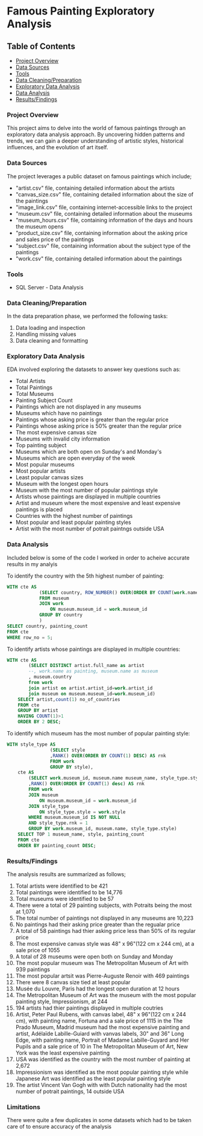 # Famous Painting Exploratory Analysis

## Table of Contents
- [Project Overview](#project-overview)
- [Data Sources](#data-sources)
- [Tools](#tools)
- [Data Cleaning/Preparation](#data-cleaningpreparation)
- [Exploratory Data Analysis](#exploratory-data-analysis)
- [Data Analysis](#data-analysis)
- [Results/Findings](#resultsfindings)

### Project Overview

This project aims to delve into the world of famous paintings through an exploratory data analysis approach. By uncovering hidden patterns and trends, we can gain a deeper understanding of artistic styles, historical influences, and the evolution of art itself.

### Data Sources

The project leverages a public dataset on famous paintings which include;
- "artist.csv" file, containing detailed information about the artists
- "canvas_size.csv" file, containing detailed information about the size of the paintings
- "image_link.csv" file, containing internet-accessible links to the project
- "museum.csv" file, containing detailed information about the museums
- "museum_hours.csv" file, containing information of the days and hours the museum opens
- "product_size.csv" file, containing information about the asking price and sales price of the paintings
- "subject.csv" file, containing information about the subject type of the paintings
- "work.csv" file, containing detailed information about the paintings

### Tools
  - SQL Server - Data Analysis
 
### Data Cleaning/Preparation

In the data preparation phase, we performed the following tasks:
1. Data loading and inspection
2. Handling missing values
3. Data cleaning and formatting

### Exploratory Data Analysis

EDA involved exploring the datasets to answer key questions such as:

- Total Artists
- Total Paintings
- Total Museums
- Painting Subject Count
- Paintings which are not displayed in any museums
- Museums which have no paintings
- Paintings whose asking price is greater than the regular price
- Paintings whose asking price is 50% greater than the regular price
- The most expensive canvas size
- Museums with invalid city information
- Top painting subject
- Museums which are both open on Sunday's and Monday's
- Museums which are open everyday of the week
- Most popular museums
- Most popular artists
- Least popular canvas sizes
- Museum with the longest open hours
- Museum with the most number of popular paintings style
- Artists whose paintings are displayed in multiple countries
- Artist and museum where the most expensive and least expensive paintings is placed
- Countries with the highest number of paintings
- Most popular and least popular painting styles
- Artist with the most number of potrait paintngs outside USA

### Data Analysis

Included below is some of the code I worked in order to acheive accurate results in my analyis

To identify the country with the 5th highest number of painting:
```sql
WITH cte AS 
			(SELECT country, ROW_NUMBER() OVER(ORDER BY COUNT(work.name) DESC) row_no, COUNT(work.name) painting_count
			FROM museum
			JOIN work
				ON museum.museum_id = work.museum_id
			GROUP BY country
			)
SELECT country, painting_count
FROM cte
WHERE row_no = 5;
```

To identify artists whose paintings are displayed in multiple countries:
```sql
WITH cte AS
		(SELECT DISTINCT artist.full_name as artist
		--, work.name as painting, museum.name as museum
		, museum.country
		from work 
		join artist on artist.artist_id=work.artist_id
		join museum on museum.museum_id=work.museum_id)
	SELECT artist,count(1) no_of_countries
	FROM cte
	GROUP BY artist
	HAVING COUNT(1)>1
	ORDER BY 2 DESC;
```

To identify which museum has the most number of popular painting style:
```sql
WITH style_type AS 
				(SELECT style
				,RANK() OVER(ORDER BY COUNT(1) DESC) AS rnk
				FROM work
				GROUP BY style),
	cte AS
		(SELECT work.museum_id, museum.name museum_name, style_type.style, COUNT(1) painting_count
		,RANK() OVER(ORDER BY COUNT(1) desc) AS rnk
		FROM work
		JOIN museum
			ON museum.museum_id = work.museum_id
		JOIN style_type
			ON style_type.style = work.style
		WHERE museum.museum_id IS NOT NULL
		AND style_type.rnk = 1
		GROUP BY work.museum_id, museum.name, style_type.style)
	SELECT TOP 1 museum_name, style, painting_count
	FROM cte
	ORDER BY painting_count DESC;
```

### Results/Findings
The analysis results are summarized as follows;
1. Total artists were identified to be 421
2. Total paintings were identified to be 14,776
3. Total museums were identified to be 57
4. There were a total of 29 painting subjects, with Potraits being the most at 1,070
5. The total number of paintings not displayed in any museums are 10,223
6. No paintings had their asking price greater than the regualar price
7. A total of 58 paintings had thier asking price less than 50%  of its regular price
8. The most expensive canvas style was 48" x 96"(122 cm x 244 cm), at a sale price of 1055
9. A total of 28 museums were open both on Sunday and Monday
10. The most popular museum was The Metropolitan Museum of Art with 939 paintings
11. The most popular artsit was Pierre-Auguste Renoir with 469 paintings
12. There were 8 canvas size tied at least popular
13. Musée du Louvre, Paris had the longest open duration at 12 hours
14. The Metropolitan Museum of Art was the museum with the most popular painting style, Impressionism, at 244
15. 194 artists had thier paintings displayed in multiple coutries
16. Artist, Peter Paul Rubens, 	with canvas label, 48" x 96"(122 cm x 244 cm), with painting name, Fortuna	and a sale price of 1115	in the The Prado Museum, Madrid museum had the most expensive painting and artist, Adélaïde Labille-Guiard	with vanvas labels, 30" and 36" Long Edge, with painting name, Portrait of Madame Labille-Guyard and Her Pupils	and a sale price of 10 in The Metropolitan Museum of Art, New York was the least expensive painting
17. USA was identified as the country with the most number of painting at 2,672
18. Impressionism was identified as the most popular painting style while Japanese Art was identified as the least popular painting style
19. The artist Vincent Van Gogh with with Dutch nationality had the most number of potrait paintings, 14 outside USA

### Limitations
There were quite a few duplicates in some datasets which had to be taken care of to ensure accuracy of the analysis
